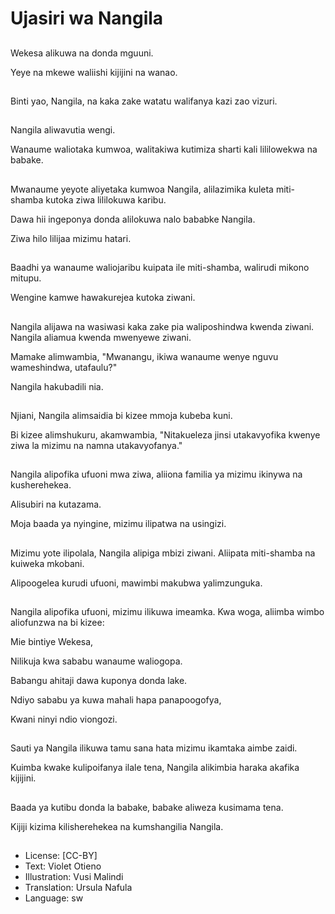 # Ujasiri wa Nangila

##
Wekesa alikuwa na donda mguuni.

Yeye na mkewe waliishi kijijini na wanao.

##

Binti yao, Nangila, na kaka zake watatu walifanya kazi zao vizuri.

##
Nangila aliwavutia wengi.

Wanaume waliotaka kumwoa, walitakiwa kutimiza sharti kali lililowekwa na babake.

##
Mwanaume yeyote aliyetaka kumwoa Nangila, alilazimika kuleta miti-shamba kutoka ziwa lililokuwa karibu.

Dawa hii ingeponya donda alilokuwa nalo bababke Nangila.

Ziwa hilo lilijaa mizimu hatari.

##
Baadhi ya wanaume waliojaribu kuipata ile miti-shamba, walirudi mikono mitupu.

Wengine kamwe hawakurejea kutoka ziwani.

##
Nangila alijawa na wasiwasi kaka zake pia waliposhindwa kwenda ziwani. Nangila aliamua kwenda mwenyewe ziwani.

Mamake alimwambia, "Mwanangu, ikiwa wanaume wenye nguvu wameshindwa, utafaulu?"

Nangila hakubadili nia.

##
Njiani, Nangila alimsaidia bi kizee mmoja kubeba kuni.

Bi kizee alimshukuru, akamwambia, "Nitakueleza jinsi utakavyofika kwenye ziwa la mizimu na namna utakavyofanya."

##
Nangila alipofika ufuoni mwa ziwa, aliiona familia ya mizimu ikinywa na kusherehekea.

Alisubiri na kutazama.

Moja baada ya nyingine, mizimu ilipatwa na usingizi.

##
Mizimu yote ilipolala, Nangila alipiga mbizi ziwani. Aliipata miti-shamba na kuiweka mkobani.

Alipoogelea kurudi ufuoni, mawimbi makubwa yalimzunguka.

##
Nangila alipofika ufuoni, mizimu ilikuwa imeamka. Kwa woga, aliimba wimbo aliofunzwa na bi kizee:

Mie bintiye Wekesa,

Nilikuja kwa sababu wanaume waliogopa.

Babangu ahitaji dawa kuponya donda lake.

Ndiyo sababu ya kuwa mahali hapa panapoogofya,

Kwani ninyi ndio viongozi.

##
Sauti ya Nangila ilikuwa tamu sana hata mizimu ikamtaka aimbe zaidi.

Kuimba kwake kulipoifanya ilale tena, Nangila alikimbia haraka akafika kijijini.

##
Baada ya kutibu donda la babake, babake aliweza kusimama tena.

Kijiji kizima kilisherehekea na kumshangilia Nangila.

##
* License: [CC-BY]
* Text: Violet Otieno
* Illustration: Vusi Malindi
* Translation: Ursula Nafula
* Language: sw
